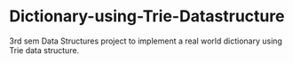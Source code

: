 # Dictionary-using-Trie-Datastructure
3rd sem Data Structures project to implement a real world dictionary using Trie data structure.
